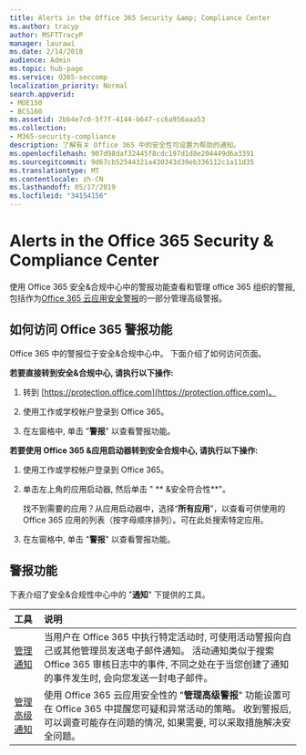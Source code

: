 ```yaml
---
title: Alerts in the Office 365 Security &amp; Compliance Center
ms.author: tracyp
author: MSFTTracyP
manager: laurawi
ms.date: 2/14/2018
audience: Admin
ms.topic: hub-page
ms.service: O365-seccomp
localization_priority: Normal
search.appverid:
- MOE150
- BCS160
ms.assetid: 2bb4e7c0-5f7f-4144-b647-cc6a956aaa53
ms.collection:
- M365-security-compliance
description: 了解有关 Office 365 中的安全性可设置为帮助的通知。
ms.openlocfilehash: 907d98daf32445f8cdc197d1d8e204449d6a3391
ms.sourcegitcommit: 9d67cb52544321a430343d39eb336112c1a11d35
ms.translationtype: MT
ms.contentlocale: zh-CN
ms.lasthandoff: 05/17/2019
ms.locfileid: "34154156"
---
```

# <a name="alerts-in-the-office-365-security-amp-compliance-center"></a>Alerts in the Office 365 Security &amp; Compliance Center

使用 Office 365 安全&amp;合规中心中的警报功能查看和管理 office 365 组织的警报, 包括作为[Office 365 云应用安全警报](office-365-cas-overview.md)的一部分管理高级警报。
  
## <a name="how-to-get-to-the-office-365-alerts-features"></a>如何访问 Office 365 警报功能

Office 365 中的警报位于安全&amp;合规中心中。 下面介绍了如何访问页面。
  
 **若要直接转到安全&amp;合规中心, 请执行以下操作:**
  
1. 转到 [https://protection.office.com](https://protection.office.com)。
    
2. 使用工作或学校帐户登录到 Office 365。 
    
3. 在左窗格中, 单击 "**警报**" 以查看警报功能。 
    
 **若要使用 Office 365 &amp;应用启动器转到安全合规中心, 请执行以下操作:**
  
1. 使用工作或学校帐户登录到 Office 365。 
    
2. 单击左上角的应用启动器, 然后单击 " ** &amp;安全符合性**"。
    
    找不到需要的应用？从应用启动器中，选择“**所有应用**”，以查看可供使用的 Office 365 应用的列表（按字母顺序排列）。可在此处搜索特定应用。 
    
3. 在左窗格中, 单击 "**警报**" 以查看警报功能。 
    
## <a name="alerts-features"></a>警报功能

下表介绍了安全&amp;合规性中心中的 "**通知**" 下提供的工具。 
  
|**工具**|**说明**|
|:-----|:-----|
|[管理通知](create-activity-alerts.md) <br/> |当用户在 Office 365 中执行特定活动时, 可使用活动警报向自己或其他管理员发送电子邮件通知。 活动通知类似于搜索 Office 365 审核日志中的事件, 不同之处在于当您创建了通知的事件发生时, 会向您发送一封电子邮件。  <br/> |
|[管理高级通知](https://docs.microsoft.com/cloud-app-security/what-is-cloud-app-security) <br/> |使用 Office 365 云应用安全性的 "**管理高级警报**" 功能设置可在 Office 365 中提醒您可疑和异常活动的策略。 收到警报后, 可以调查可能存在问题的情况, 如果需要, 可以采取措施解决安全问题。  <br/> |
   

